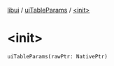 [libui](../README.md) / [uiTableParams](README.md) / [&lt;init&gt;](-init-.md)

# &lt;init&gt;

`uiTableParams(rawPtr: NativePtr)`